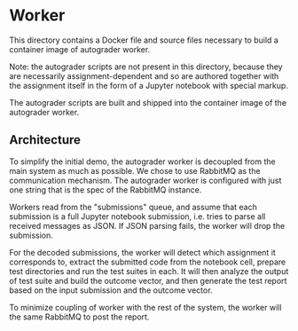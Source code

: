 # Worker

This directory contains a Docker file and source files necessary
to build a container image of autograder worker.

Note: the autograder scripts are not present in this directory,
because they are necessarily assignment-dependent and so are
authored together with the assignment itself in the form of
a Jupyter notebook with special markup.

The autograder scripts are built and shipped into the container
image of the autograder worker.

## Architecture

To simplify the initial demo, the autograder worker is decoupled
from the main system as much as possible. We chose to use RabbitMQ
as the communication mechanism. The autograder worker is configured
with just one string that is the spec of the RabbitMQ instance.

Workers read from the "submissions" queue, and assume that each
submission is a full Jupyter notebook submission, i.e. tries to
parse all received messages as JSON. If JSON parsing fails, the worker
will drop the submission.

For the decoded submissions, the worker will detect which assignment
it corresponds to, extract the submitted code from the notebook
cell, prepare test directories and run the test suites in each.
It will then analyze the output of test suite and build the outcome
vector, and then generate the test report based on the input
submission and the outcome vector.

To minimize coupling of worker with the rest of the system, the worker
will the same RabbitMQ to post the report.
